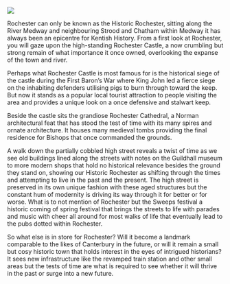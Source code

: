<a href="https://www.kent-maps.online"><img src="https://kent-map.github.io/mdpress/juncture/ve-button.png"></a>
<param ve-config title="21st Century Rochester " author="Keenan Chalmers" layout="vtl" 
banner="https://stor.artstor.org/stor/dc323604-dfe3-4121-89de-3a84faccc9f1">

<param ve-entity eid="Q507517" aliases="Rochester">

Rochester can only be known as the Historic Rochester, sitting along the River Medway and neighbouring Strood and Chatham within Medway it has always been an epicentre for Kentish History. From a first look at Rochester, you will gaze upon the high-standing Rochester Castle, a now crumbling but strong remain of what importance it once owned, overlooking the expanse of the town and river. 
<param ve-image url="https://stor.artstor.org/stor/888b9c31-fab4-4f6b-ad79-56b3b116309b" label="Rochester Bridge"> 

Perhaps what Rochester Castle is most famous for is the historical siege of the castle during the First Baron’s War where King John led a fierce siege on the inhabiting defenders utilising pigs to burn through toward the keep. But now it stands as a popular local tourist attraction to people visiting the area and provides a unique look on a once defensive and stalwart keep.
<param ve-image url="https://stor.artstor.org/stor/888b9c31-fab4-4f6b-ad79-56b3b116309b" label="Rochester Castle"> 

Beside the castle sits the grandiose Rochester Cathedral, a Norman architectural feat that has stood the test of time with its many spires and ornate architecture. It houses many medieval tombs providing the final residence for Bishops that once commanded the grounds.
<param ve-image url="https://stor.artstor.org/stor/f05fcb69-9e2e-48bd-94cb-ed6c6561438e" label="Rochester Cathedral"> 

A walk down the partially cobbled high street reveals a twist of time as we see old buildings lined along the streets with notes on the Guildhall museum to more modern shops that hold no historical relevance besides the ground they stand on, showing our Historic Rochester as shifting through the times and attempting to live in the past and the present. The high street is preserved in its own unique fashion with these aged structures but the constant hum of modernity is driving its way through it for better or for worse. What is to not mention of Rochester but the Sweeps festival a historic coming of spring festival that brings the streets to life with parades and music with cheer all around for most walks of life that eventually lead to the pubs dotted within Rochester. 
<param ve-image url="https://upload.wikimedia.org/wikipedia/commons/f/f0/High_Street%2C_Rochester_-_geograph.org.uk_-_4464351.jpg" label="High Street, Rochester" attribution="High Street, Rochester by Chris Whippet, CC BY-SA 2.0, via Wikimedia Commons"> 

So what else is in store for Rochester? Will it become a landmark comparable to the likes of Canterbury in the future, or will it remain a small but cosy historic town that holds interest in the eyes of intrigued historians? It sees new infrastructure like the revamped train station and other small areas but the tests of time are what is required to see whether it will thrive in the past or surge into a new future.
<param ve-image url="https://upload.wikimedia.org/wikipedia/commons/f/fc/Rochester_Riverside_-_geograph.org.uk_-_3666935.jpg" label="Rochester Riverside" attribution="Rochester Riverside by Stephen Craven, CC BY-SA 2.0, via Wikimedia Commons">
